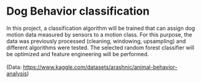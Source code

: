 # Dog Behavior classification
In this project, a classification algorithm will be trained that can assign dog motion data measured by sensors to a motion class. For this purpose, the data was previously processed (cleaning, windowing, upsampling) and different algorithms were tested. The selected random forest classifier will be optimized and feature engineering will be performed.
<br>
<br>
(Data: https://www.kaggle.com/datasets/arashnic/animal-behavior-analysis)
